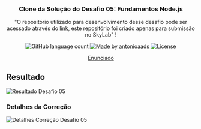 <h3 align="center">
  Clone da Solução do Desafio 05: Fundamentos Node.js
</h3>

<p align="center">"O repositório utilizado para desenvolvimento desse desafio pode ser acessado através do
<a target="_blank" href="https://github.com/antonioaads/Learning/tree/master/bootcamp/nivel2/desafio-backend">link</a>, este repositório foi
criado apenas para submissão no SkyLab"
!</blockquote>

<p align="center">
  <img target="_blank" alt="GitHub language count" src="https://img.shields.io/github/languages/count/antonioaads/bootcamp-desafio02-backend?color=%2304D361">

  <a href="http://antonioaads.github.io/">
    <img alt="Made by antonioaads" src="https://img.shields.io/badge/made%20by-antonioaads-%2304D361">
  </a>

  <img alt="License" src="https://img.shields.io/badge/license-MIT-%2304D361">
</p>

<p align="center">
  <a target="_blank" href="https://github.com/rocketseat-education/bootcamp-gostack-desafios/blob/master/desafio-fundamentos-nodejs/README.md">Enunciado</a>
</p>

## Resultado

<img alt="Resultado Desafio 05" src="https://github.com/antonioaads/bootcamp-desafio02-backend/blob/master/.github/resultado.PNG" />

### Detalhes da Correção

<img alt="Detalhes Correção Desafio 05" src="https://github.com/antonioaads/bootcamp-desafio02-backendblob/master/.github/detalhes-solucao.PNG" />

